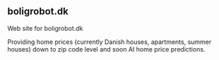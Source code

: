 ## boligrobot.dk

Web site for boligrobot.dk

Providing home prices (currently Danish houses, apartments, summer houses)  down to zip code level and soon AI home price predictions.
